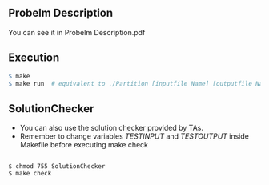 ## Probelm Description
You can see it in Probelm Description.pdf

## Execution

```makefile
$ make
$ make run  # equivalent to ./Partition [inputfile Name] [outputfile Name]

```

## SolutionChecker
* You can also use the solution checker provided by TAs.
* Remember to change variables *TESTINPUT* and *TESTOUTPUT* inside Makefile before executing make check

```

$ chmod 755 SolutionChecker
$ make check

```